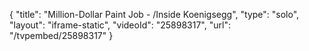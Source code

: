 {
    "title": "Million-Dollar Paint Job - \/Inside Koenigsegg",
    "type": "solo",
    "layout": "iframe-static",
    "videoId": "25898317",
    "url": "\/tvpembed\/25898317"
}